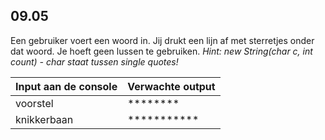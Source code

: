 ## 09.05
Een gebruiker voert een woord in. Jij drukt een lijn af met sterretjes onder dat woord. Je hoeft geen lussen te gebruiken.
*Hint: new String(char c, int count) - char staat tussen single quotes!*

| Input aan de console | Verwachte output |
|----------------------|------------------|
| voorstel | ******** |
| knikkerbaan | *********** |